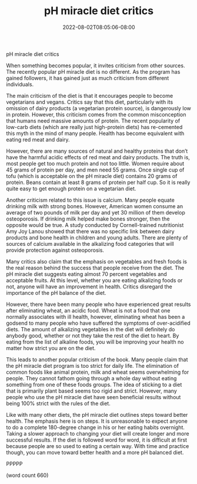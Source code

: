﻿---
title: "pH miracle diet critics"
date: 2022-08-02T08:05:06-08:00
description: "Text Tips for Web Success"
featured_image: "/images/Text.jpg"
tags: ["Text"]
---

pH miracle diet critics 

When something becomes popular, it invites criticism from other sources. The recently popular pH miracle diet is no different. As the program has gained followers, it has gained just as much criticism from different individuals.

The main criticism of the diet is that it encourages people to become vegetarians and vegans. Critics say that this diet, particularly with its omission of dairy products (a vegetarian protein source), is dangerously low in protein. However, this criticism comes from the common misconception that humans need massive amounts of protein. The recent popularity of low-carb diets (which are really just high-protein diets) has re-cemented this myth in the mind of many people. Health has become equivalent with eating red meat and dairy. 

However, there are many sources of natural and healthy proteins that don’t have the harmful acidic effects of red meat and dairy products. The truth is, most people get too much protein and not too little. Women require about 45 grams of protein per day, and men need 55 grams. Once single cup of tofu (which is acceptable on the pH miracle diet) contains 20 grams of protein. Beans contain at least 8 grams of protein per half cup. So it is really quite easy to get enough protein on a vegetarian diet.

Another criticism related to this issue is calcium. Many people equate drinking milk with strong bones. However, American women consume an average of two pounds of milk per day and yet 30 million of them develop osteoporosis. If drinking milk helped make bones stronger, then the opposite would be true. A study conducted by Cornell-trained nutritionist Amy Joy Lanou showed that there was no specific link between dairy products and bone health in children and young adults. There are plenty of sources of calcium available in the alkalizing food categories that will provide protection against osteoporosis.

Many critics also claim that the emphasis on vegetables and fresh foods is the real reason behind the success that people receive from the diet. The pH miracle diet suggests eating almost 70 percent vegetables and acceptable fruits. At this level, whether you are eating alkalizing foods or not, anyone will have an improvement in health. Critics disregard the importance of the pH balance of the diet. 

However, there have been many people who have experienced great results after eliminating wheat, an acidic food. Wheat is not a food that one normally associates with ill health, however, eliminating wheat has been a godsend to many people who have suffered the symptoms of over-acidified diets. The amount of alkalizing vegetables in the diet will definitely do anybody good, whether or not they take the rest of the diet to heart. By eating from the list of alkaline foods, you will be improving your health no matter how strict you are on the diet.

This leads to another popular criticism of the book. Many people claim that the pH miracle diet program is too strict for daily life. The elimination of common foods like animal protein, milk and wheat seems overwhelming for people. They cannot fathom going through a whole day without eating something from one of these foods groups. The idea of sticking to a diet that is primarily plant based seems too rigid and strict. However, many people who use the pH miracle diet have seen beneficial results without being 100% strict with the rules of the diet. 

Like with many other diets, the pH miracle diet outlines steps toward better health. The emphasis here is on steps. It is unreasonable to expect anyone to do a complete 180-degree change in his or her eating habits overnight. Taking a slower approach to changing your diet will create longer and more successful results. If the diet is followed word for word, it is difficult at first because people are so used to eating a certain way. With time and practice though, you can move toward better health and a more pH balanced diet. 

PPPPP

(word count 660)
